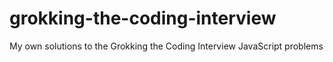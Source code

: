 # grokking-the-coding-interview
My own solutions to the Grokking the Coding Interview JavaScript problems
